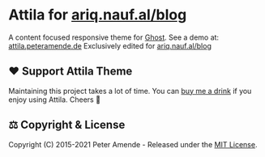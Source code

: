 # Attila for [ariq.nauf.al/blog](https://ariq.nauf.al/blog)

A content focused responsive theme for [Ghost](https://github.com/tryghost/ghost/). See a demo at: [attila.peteramende.de](https://attila.peteramende.de/)
Exclusively edited for [ariq.nauf.al/blog](https://ariq.nauf.al/blog)

## ♥️ Support Attila Theme

Maintaining this project takes a lot of time. You can [buy me a drink](https://paypal.me/zutrinken) if you enjoy using Attila. Cheers 🍻


## ⚖️ Copyright & License

Copyright (C) 2015-2021 Peter Amende - Released under the [MIT License](https://github.com/zutrinken/attila/blob/master/LICENSE).
